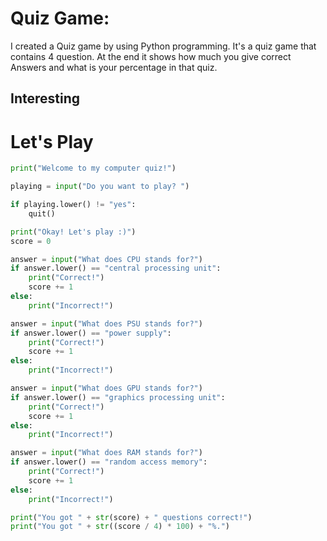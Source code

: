 # Quiz Game:

I created a Quiz game by using Python programming. It's a quiz game that contains 4 question. At the end it shows how much you give correct Answers and what is your percentage in that quiz.
## Interesting 

# Let's Play

```python
print("Welcome to my computer quiz!")

playing = input("Do you want to play? ")

if playing.lower() != "yes":
    quit()

print("Okay! Let's play :)")
score = 0

answer = input("What does CPU stands for?")
if answer.lower() == "central processing unit":
    print("Correct!")
    score += 1
else:
    print("Incorrect!")

answer = input("What does PSU stands for?")
if answer.lower() == "power supply":
    print("Correct!")
    score += 1
else:
    print("Incorrect!")

answer = input("What does GPU stands for?")
if answer.lower() == "graphics processing unit":
    print("Correct!")
    score += 1
else:
    print("Incorrect!")

answer = input("What does RAM stands for?")
if answer.lower() == "random access memory":
    print("Correct!")
    score += 1
else:
    print("Incorrect!")

print("You got " + str(score) + " questions correct!")
print("You got " + str((score / 4) * 100) + "%.")
```
